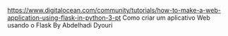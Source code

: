 https://www.digitalocean.com/community/tutorials/how-to-make-a-web-application-using-flask-in-python-3-pt
Como criar um aplicativo Web usando o Flask 
By Abdelhadi Dyouri